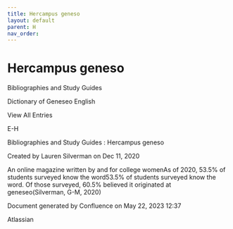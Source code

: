 ```yaml
---
title: Hercampus geneso
layout: default
parent: H
nav_order:
---
```


# Hercampus geneso

Bibliographies and Study Guides

Dictionary of Geneseo English

View All Entries

E-H

Bibliographies and Study Guides : Hercampus geneso

Created by  Lauren Silverman on Dec 11, 2020

An online magazine written by and for college womenAs of 2020, 53.5% of students surveyed know the word53.5% of students surveyed know the word. Of those surveyed, 60.5% believed it originated at geneseo(Silverman, G-M, 2020)

Document generated by Confluence on May 22, 2023 12:37

Atlassian
